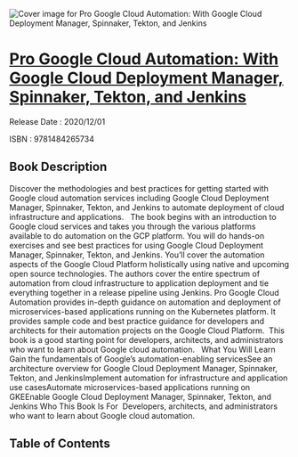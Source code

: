 ![Cover image for Pro Google Cloud Automation: With Google Cloud Deployment Manager, Spinnaker, Tekton, and Jenkins](https://imgdetail.ebookreading.net/cover/cover/202109/EB9781484265734.jpg)

[Pro Google Cloud Automation: With Google Cloud Deployment Manager, Spinnaker, Tekton, and Jenkins](https://ebookreading.net/view/book/Pro+Google+Cloud+Automation%3A+With+Google+Cloud+Deployment+Manager%2C+Spinnaker%2C+Tekton%2C+and+Jenkins-EB9781484265734_1.html "Pro Google Cloud Automation: With Google Cloud Deployment Manager, Spinnaker, Tekton, and Jenkins")
====================================================================================================================

Release Date : 2020/12/01

ISBN : 9781484265734

Book Description
-----------------

Discover the methodologies and best practices for getting started with Google cloud automation services including Google Cloud Deployment Manager, Spinnaker, Tekton, and Jenkins to automate deployment of cloud infrastructure and applications. &nbsp;
The book begins with an introduction to Google cloud services and takes you through the various platforms available to do automation on the GCP platform. You will do hands-on exercises and see best practices for using Google Cloud Deployment Manager, Spinnaker, Tekton, and Jenkins. You’ll cover the automation aspects of the Google Cloud Platform holistically using native and upcoming open source technologies. 
The authors cover the entire spectrum of automation from cloud infrastructure to application deployment and tie everything together in a release pipeline using Jenkins. Pro Google Cloud Automation provides in-depth guidance on automation and deployment of microservices-based applications running on the Kubernetes platform. It provides sample code and best practice guidance for developers and architects for their automation projects on the Google Cloud Platform.&nbsp;
This book is a good starting point for developers, architects, and administrators who want to learn about Google cloud automation.&nbsp;&nbsp;
What You Will Learn&nbsp;
Gain the fundamentals of Google’s automation-enabling servicesSee an architecture overview for Google Cloud Deployment Manager, Spinnaker, Tekton, and JenkinsImplement automation for infrastructure and application use casesAutomate microservices-based applications running on GKEEnable Google Cloud Deployment Manager, Spinnaker, Tekton, and Jenkins&nbsp;Who This Book Is For&nbsp;
Developers, architects, and administrators who want to learn about Google cloud automation.&nbsp;


Table of Contents
-----------------

